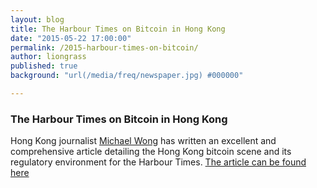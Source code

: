 ```yaml
---
layout: blog
title: The Harbour Times on Bitcoin in Hong Kong
date: "2015-05-22 17:00:00"
permalink: /2015-harbour-times-on-bitcoin/
author: liongrass
published: true
background: "url(/media/freq/newspaper.jpg) #000000"

---
```


### The Harbour Times on Bitcoin in Hong Kong

Hong Kong journalist [Michael Wong](https://twitter.com/MikeGJW) has written an excellent and comprehensive article detailing the Hong Kong bitcoin scene and its regulatory environment for the Harbour Times.
[The article can be found here](http://harbourtimes.com/2015/05/22/nurture-or-neuter-the-bitcoin-brouhaha/)
